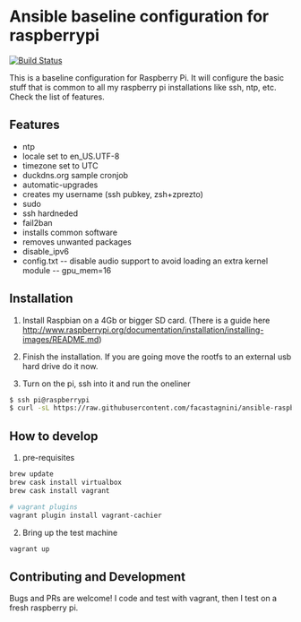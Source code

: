 Ansible baseline configuration for raspberrypi
=================

[![Build Status](http://img.shields.io/travis/facastagnini/ansible-raspberrypi-baseline.svg)](http://travis-ci.org/facastagnini/ansible-raspberrypi-baseline)

This is a baseline configuration for Raspberry Pi. It will configure the basic stuff that is common to all my raspberry pi installations like ssh, ntp, etc. Check the list of features.

Features
------------
- ntp
- locale set to en_US.UTF-8
- timezone set to UTC
- duckdns.org sample cronjob
- automatic-upgrades
- creates my username (ssh pubkey, zsh+zprezto)
- sudo
- ssh hardneded
- fail2ban
- installs common software
- removes unwanted packages
- disable_ipv6
- config.txt
-- disable audio support to avoid loading an extra kernel module
-- gpu_mem=16

Installation
------------

1) Install Raspbian on a 4Gb or bigger SD card. (There is a guide here http://www.raspberrypi.org/documentation/installation/installing-images/README.md)

2) Finish the installation. If you are going move the rootfs to an external usb hard drive do it now.

3) Turn on the pi, ssh into it and run the oneliner

```bash
$ ssh pi@raspberrypi
$ curl -sL https://raw.githubusercontent.com/facastagnini/ansible-raspberrypi-baseline/master/bootstrap.sh | sudo bash
```

How to develop
------------
1) pre-requisites

```bash
brew update
brew cask install virtualbox
brew cask install vagrant

# vagrant plugins
vagrant plugin install vagrant-cachier
```

2) Bring up the test machine
```bash
vagrant up
```

Contributing and Development
----------------------------

Bugs and PRs are welcome!
I code and test with vagrant, then I test on a fresh raspberry pi.
